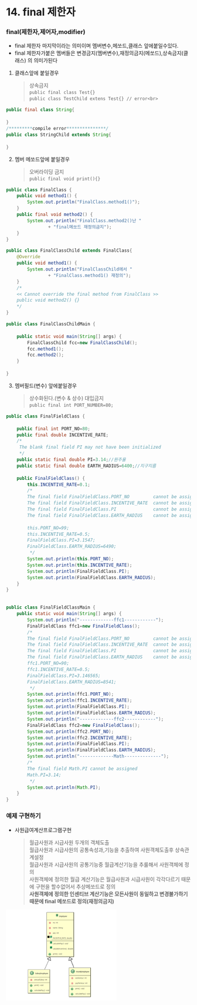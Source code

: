 # 14. final 제한자

### final(제한자,제어자,modifier)

- final 제한자 마지막이라는 의미이며 멤버변수,메쏘드,클래스 앞에붙일수있다.
- final 제한자가붙은 멤버들은 변경금지(멤버변수),재정의금지(메쏘드),상속금지(클래스) 의 의미가된다


1. 클래스앞에 붙일경우
	 >상속금지<br>
      ```public final class Test{}```<br>
	  ```public class TestChild extens Test{} // error<br>```
      

	  
 ```java
public final class String{

}
/*********compile error***************/
public class StringChild extends String{

}
 ```


2. 멤버 메쏘드앞에 붙일경우 
     >오버라이딩 금지<br>
      ```public final void print(){}```<br>

```java
public class FinalClass {
	public void method1() {
		System.out.println("FinalClass.method1()");
	}
	public final void method2() {
		System.out.println("FinalClass.method2()난 "
				+ "final메쏘드 재정의금지");
	}
}
```
```java
public class FinalClassChild extends FinalClass{
	@Override
	public void method1() {
		System.out.println("FinalClassChild에서 "
				+ "FinalClass.method1() 재정의");
	}
	/*
	<< Cannot override the final method from FinalClass >>
	public void method2() {}
	*/
}
```
```java
public class FinalClassChildMain {

	public static void main(String[] args) {
		FinalClassChild fcc=new FinalClassChild();
		fcc.method1();
		fcc.method2();
	}

}

```

       
3. 멤버필드(변수) 앞에붙일경우
      > 상수화된다.(변수 & 상수) 
      > 대입금지<br>
      >```public final int PORT_NUMBER=80;```

```java
public class FinalFieldClass {

	public final int PORT_NO=80;
	public final double INCENTIVE_RATE;
	/*
	 The blank final field PI may not have been initialized 
	 */
	public static final double PI=3.14;//원주율
	public static final double EARTH_RADIUS=6400;//지구지름
	
	public FinalFieldClass() {
		this.INCENTIVE_RATE=0.1;
		/*
		The final field FinalFieldClass.PORT_NO 		cannot be assigned
		The final field FinalFieldClass.INCENTIVE_RATE 	cannot be assigned
		The final field FinalFieldClass.PI 				cannot be assigned
		The final field FinalFieldClass.EARTH_RADIUS 	cannot be assigned
		
		this.PORT_NO=99;
		this.INCENTIVE_RATE=0.5;
		FinalFieldClass.PI=3.1547;
		FinalFieldClass.EARTH_RADIUS=6490;
		 */
		System.out.println(this.PORT_NO);
		System.out.println(this.INCENTIVE_RATE);
		System.out.println(FinalFieldClass.PI);
		System.out.println(FinalFieldClass.EARTH_RADIUS);
	}
}
```

```java

public class FinalFieldClassMain {
	public static void main(String[] args) {
		System.out.println("-------------ffc1------------");
		FinalFieldClass ffc1=new FinalFieldClass();
		/*
		The final field FinalFieldClass.PORT_NO 		cannot be assigned
		The final field FinalFieldClass.INCENTIVE_RATE 	cannot be assigned
		The final field FinalFieldClass.PI 				cannot be assigned
		The final field FinalFieldClass.EARTH_RADIUS 	cannot be assigned
		ffc1.PORT_NO=90;
		ffc1.INCENTIVE_RATE=0.5;
		FinalFieldClass.PI=3.146565;
		FinalFieldClass.EARTH_RADIUS=8541;
		 */
		System.out.println(ffc1.PORT_NO);
		System.out.println(ffc1.INCENTIVE_RATE);
		System.out.println(FinalFieldClass.PI);
		System.out.println(FinalFieldClass.EARTH_RADIUS);
		System.out.println("-------------ffc2------------");
		FinalFieldClass ffc2=new FinalFieldClass();
		System.out.println(ffc2.PORT_NO);
		System.out.println(ffc2.INCENTIVE_RATE);
		System.out.println(FinalFieldClass.PI);
		System.out.println(FinalFieldClass.EARTH_RADIUS);
		System.out.println("-------------Math--------------");
		/*
		The final field Math.PI cannot be assigned
		Math.PI=3.14;
		 */
		System.out.println(Math.PI);
	}
}

```

### 예제 구현하기

  - 사원급여계산프로그램구현
    >월급사원과 시급사원 두개의 객체도출<br> 
	>월급사원과 시급사원의 공통속성과,기능을 추출하여 사원객체도출후 상속관계설정<br>
	>월급사원과 시급사원의 공통기능중 월급계산기능을 추룰해서 사원객체에 정의<br>
	   >사원객체에 정의한 월급     계산기능은 월급사원과 시급사원이 각각다르기 때문에 구현을 할수없어서 추상메쏘드로 정의<br>
	   >**사원객체에 정의한 인센티브 계산기능은 모든사원이 동일하고 변경불가하기 때문에 final 메쏘드로 정의(재정의금지)**<br>       
   

   
   <img src='image-18.png' width='60%' height='50%'>